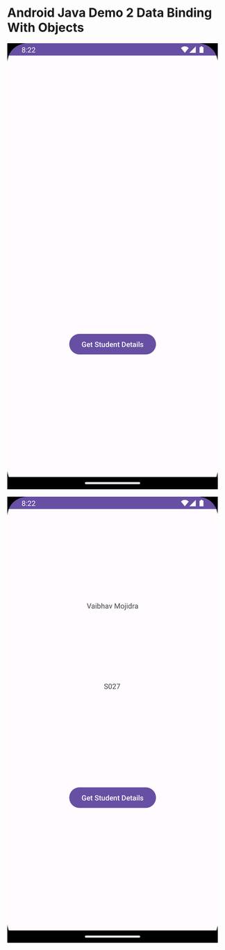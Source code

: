 # Android Java Demo 2 Data Binding With Objects


[![Vaibhav Mojidra - 1.jpeg](https://raw.githubusercontent.com/VaibhavMojidra/Android-Java---Demo-2-Data-Binding-With-Objects/master/output/1.jpeg "Vaibhav Mojidra")](https://vaibhavmojidra.github.io/site/)

[![Vaibhav Mojidra - 2.jpeg](https://raw.githubusercontent.com/VaibhavMojidra/Android-Java---Demo-2-Data-Binding-With-Objects/master/output/2.jpeg "Vaibhav Mojidra")](https://vaibhavmojidra.github.io/site/)
